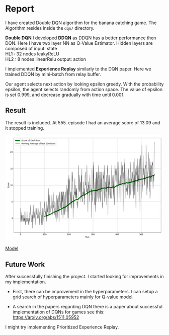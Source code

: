 # Report

I have created Double DQN algorithm for the banana catching game. The Algorithm
resides inside the `dqn/` directory.

**Double DQN**
I developed **DDQN** as DDQN has a better performance then DQN. Here I have
two layer NN as Q-Value Estimator. Hidden layers are composed of
input: state  
HL1 : 32 nodes leakyReLU  
HL2 : 8 nodes linearRelu
output: action

I implemented **Experience Replay** similarly to the DQN paper. Here we trained
DDQN by mini-batch from relay buffer.

Our agent selects next action by looking epsilon greedy. With the probability
 epsilon, the agent selects randomly from action space.
The value of epsilon is set 0.999, and decrease gradually with time until 0.001.

## Result
The result is included. At 555. episode I had an average score of 13.09 and it
stopped training.

![plot of rewards](./result.jpg)


[Model](./model.pt)

## Future Work

After successfully finishing the project. I started looking for improvements
in my implementation.

- First, there can be improvement in the hyperparameters. I can setup a grid
search of hyperparameters mainly for Q-value model.

- A search in the papers regarding DQN there is a paper about successful
implementation of DQNs for games see this:
https://arxiv.org/abs/1511.05952

I might try implementing Prioritized Experience Replay.
